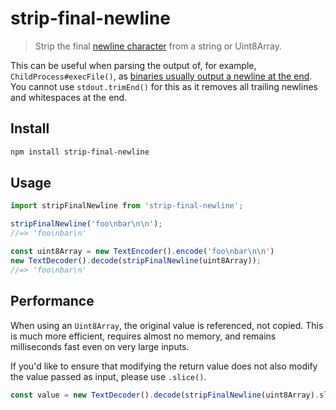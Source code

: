 # strip-final-newline

> Strip the final [newline character](https://en.wikipedia.org/wiki/Newline) from a string or Uint8Array.

This can be useful when parsing the output of, for example, `ChildProcess#execFile()`, as [binaries usually output a newline at the end](https://stackoverflow.com/questions/729692/why-should-text-files-end-with-a-newline). You cannot use `stdout.trimEnd()` for this as it removes all trailing newlines and whitespaces at the end.

## Install

```sh
npm install strip-final-newline
```

## Usage

```js
import stripFinalNewline from 'strip-final-newline';

stripFinalNewline('foo\nbar\n\n');
//=> 'foo\nbar\n'

const uint8Array = new TextEncoder().encode('foo\nbar\n\n')
new TextDecoder().decode(stripFinalNewline(uint8Array));
//=> 'foo\nbar\n'
```

## Performance

When using an `Uint8Array`, the original value is referenced, not copied. This is much more efficient, requires almost no memory, and remains milliseconds fast even on very large inputs.

If you'd like to ensure that modifying the return value does not also modify the value passed as input, please use `.slice()`.

```js
const value = new TextDecoder().decode(stripFinalNewline(uint8Array).slice());
```
